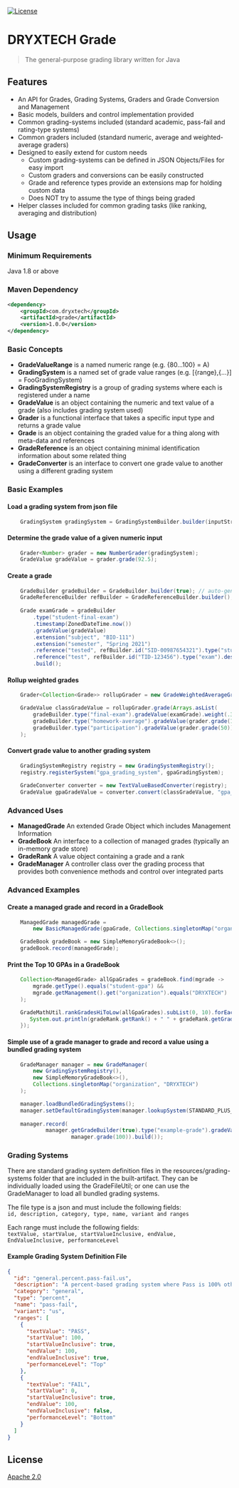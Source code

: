 [![License](https://img.shields.io/badge/License-Apache%202.0-blue.svg)](https://opensource.org/licenses/Apache-2.0)

# DRYXTECH Grade
> The general-purpose grading library written for Java

## Features
* An API for Grades, Grading Systems, Graders and Grade Conversion and Management
* Basic models, builders and control implementation provided
* Common grading-systems included (standard academic, pass-fail and rating-type systems)
* Common graders included (standard numeric, average and weighted-average graders)
* Designed to easily extend for custom needs
  * Custom grading-systems can be defined in JSON Objects/Files for easy import
  * Custom graders and conversions can be easily constructed
  * Grade and reference types provide an extensions map for holding custom data
  * Does NOT try to assume the type of things being graded
* Helper classes included for common grading tasks (like ranking, averaging and distribution)      

## Usage
### Minimum Requirements

Java 1.8 or above

### Maven Dependency
```xml
<dependency>
    <groupId>com.dryxtech</groupId>
    <artifactId>grade</artifactId>
    <version>1.0.0</version>
</dependency>
```
### Basic Concepts

* **GradeValueRange** is a named numeric range (e.g. {80...100} = A) 
* **GradingSystem** is a named set of grade value ranges (e.g. [{range},{...}] = FooGradingSystem)
* **GradingSystemRegistry** is a group of grading systems where each is registered under a name
* **GradeValue** is an object containing the numeric and text value of a grade (also includes grading system used)
* **Grader** is a functional interface that takes a specific input type and returns a grade value
* **Grade** is an object containing the graded value for a thing along with meta-data and references
* **GradeReference** is an object containing minimal identification information about some related thing  
* **GradeConverter** is an interface to convert one grade value to another using a different grading system

### Basic Examples

#### Load a grading system from json file
```java
    GradingSystem gradingSystem = GradingSystemBuilder.builder(inputStream).build();
```

#### Determine the grade value of a given numeric input
```java
    Grader<Number> grader = new NumberGrader(gradingSystem);
    GradeValue gradeValue = grader.grade(92.5);
```

#### Create a grade
```java
    GradeBuilder gradeBuilder = GradeBuilder.builder(true); // auto-generate grade id
    GradeReferenceBuilder refBuilder = GradeReferenceBuilder.builder();
    
    Grade examGrade = gradeBuilder
        .type("student-final-exam")
        .timestamp(ZonedDateTime.now())
        .gradeValue(gradeValue)
        .extension("subject", "BIO-111")
        .extension("semester", "Spring 2021")
        .reference("tested", refBuilder.id("SID-00987654321").type("student").description("AJ Tivo").build())
        .reference("test", refBuilder.id("TID-123456").type("exam").description("BIO-111 Final Exam").build())
        .build();
```

#### Rollup weighted grades
```java
    Grader<Collection<Grade>> rollupGrader = new GradeWeightedAverageGrader(gradingSystem);

    GradeValue classGradeValue = rollupGrader.grade(Arrays.asList(
        gradeBuilder.type("final-exam").gradeValue(examGrade).weight(.30).build(),
        gradeBuilder.type("homework-average").gradeValue(grader.grade(100)).weight(.60).build(),
        gradeBuilder.type("participation").gradeValue(grader.grade(50)).weight(.10).build())
    );
```

#### Convert grade value to another grading system
```java
    GradingSystemRegistry registry = new GradingSystemRegistry();
    registry.registerSystem("gpa_grading_system", gpaGradingSystem);
    
    GradeConverter converter = new TextValueBasedConverter(registry);
    GradeValue gpaGradeValue = converter.convert(classGradeValue, "gpa_grading_system");
```

### Advanced Uses

* **ManagedGrade** An extended Grade Object which includes Management Information
* **GradeBook** An interface to a collection of managed grades (typically an in-memory grade store)
* **GradeRank** A value object containing a grade and a rank 
* **GradeManager** A controller class over the grading process that provides both convenience methods and control over integrated parts 

### Advanced Examples

#### Create a managed grade and record in a GradeBook
```java
    ManagedGrade managedGrade = 
        new BasicManagedGrade(gpaGrade, Collections.singletonMap("organization", "DRYXTECH"));

    GradeBook gradeBook = new SimpleMemoryGradeBook<>();
    gradeBook.record(managedGrade);
```

#### Print the Top 10 GPAs in a GradeBook
```java
    Collection<ManagedGrade> allGpaGrades = gradeBook.find(mgrade -> 
        mgrade.getType().equals("student-gpa") && 
        mgrade.getManagement().get("organization").equals("DRYXTECH")
    );

    GradeMathUtil.rankGradesHiToLow(allGpaGrades).subList(0, 10).forEach(gradeRank -> {
       System.out.println(gradeRank.getRank() + " " + gradeRank.getGrade().getReference("student")); 
    });
```

#### Simple use of a grade manager to grade and record a value using a bundled grading system
```java
    GradeManager manager = new GradeManager(
        new GradingSystemRegistry(),
        new SimpleMemoryGradeBook<>(),
        Collections.singletonMap("organization", "DRYXTECH")
    );

    manager.loadBundledGradingSystems();
    manager.setDefaultGradingSystem(manager.lookupSystem(STANDARD_PLUS_MINUS_ACADEMIC_SYSTEM));
    
    manager.record(
            manager.getGradeBuilder(true).type("example-grade").gradeValue(
                    manager.grade(100)).build());
```
### Grading Systems

There are standard grading system definition files in the resources/grading-systems folder that are included in the built-artifact.
They can be individually loaded using the GradeFileUtil; or one can use the GradeManager to load all bundled grading systems.

The file type is a json and must include the following fields:  
```id, description, category, type, name, variant and ranges ```

Each range must include the following fields:  
```textValue, startValue, startValueInclusive, endValue, EndValueInclusive, performanceLevel```  

#### Example Grading System Definition File
```json
{
  "id": "general.percent.pass-fail.us",
  "description": "A percent-based grading system where Pass is 100% otherwise Fail",
  "category": "general",
  "type": "percent",
  "name": "pass-fail",
  "variant": "us",
  "ranges": [
    {
      "textValue": "PASS",
      "startValue": 100,
      "startValueInclusive": true,
      "endValue": 100,
      "endValueInclusive": true,
      "performanceLevel": "Top"
    },
    {
      "textValue": "FAIL",
      "startValue": 0,
      "startValueInclusive": true,
      "endValue": 100,
      "endValueInclusive": false,
      "performanceLevel": "Bottom"
    }
  ]
}
```

## License

[Apache 2.0](./LICENSE)
